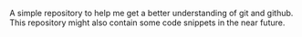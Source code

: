 A simple repository to help me get a better understanding of git and github.
This repository might also contain some code snippets in the near future.
